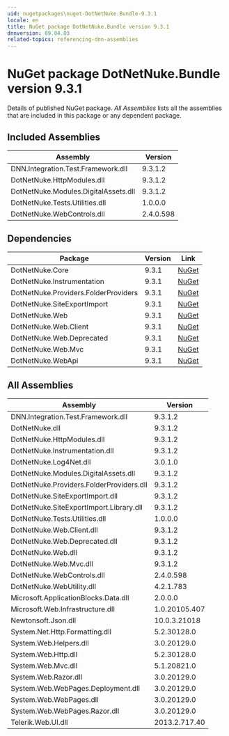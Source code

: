```yaml
---
uid: nugetpackages\nuget-DotNetNuke.Bundle-9.3.1
locale: en
title: NuGet package DotNetNuke.Bundle version 9.3.1
dnnversion: 09.04.03
related-topics: referencing-dnn-assemblies
---
```


# NuGet package DotNetNuke.Bundle version 9.3.1
Details of published NuGet package.
*All Assemblies* lists all the assemblies that are included in this package or any dependent package.

## Included Assemblies

|Assembly|Version|
|---|---|
|DNN.Integration.Test.Framework.dll|9.3.1.2|
|DotNetNuke.HttpModules.dll|9.3.1.2|
|DotNetNuke.Modules.DigitalAssets.dll|9.3.1.2|
|DotNetNuke.Tests.Utilities.dll|1.0.0.0|
|DotNetNuke.WebControls.dll|2.4.0.598|

## Dependencies

|Package|Version|Link|
|---|---|---|
|DotNetNuke.Core|9.3.1|[NuGet](https://www.nuget.org/packages/DotNetNuke.Core/9.3.1)|
|DotNetNuke.Instrumentation|9.3.1|[NuGet](https://www.nuget.org/packages/DotNetNuke.Instrumentation/9.3.1)|
|DotNetNuke.Providers.FolderProviders|9.3.1|[NuGet](https://www.nuget.org/packages/DotNetNuke.Providers.FolderProviders/9.3.1)|
|DotNetNuke.SiteExportImport|9.3.1|[NuGet](https://www.nuget.org/packages/DotNetNuke.SiteExportImport/9.3.1)|
|DotNetNuke.Web|9.3.1|[NuGet](https://www.nuget.org/packages/DotNetNuke.Web/9.3.1)|
|DotNetNuke.Web.Client|9.3.1|[NuGet](https://www.nuget.org/packages/DotNetNuke.Web.Client/9.3.1)|
|DotNetNuke.Web.Deprecated|9.3.1|[NuGet](https://www.nuget.org/packages/DotNetNuke.Web.Deprecated/9.3.1)|
|DotNetNuke.Web.Mvc|9.3.1|[NuGet](https://www.nuget.org/packages/DotNetNuke.Web.Mvc/9.3.1)|
|DotNetNuke.WebApi|9.3.1|[NuGet](https://www.nuget.org/packages/DotNetNuke.WebApi/9.3.1)|

## All Assemblies

|Assembly|Version|
|---|---|
|DNN.Integration.Test.Framework.dll|9.3.1.2|
|DotNetNuke.dll|9.3.1.2|
|DotNetNuke.HttpModules.dll|9.3.1.2|
|DotNetNuke.Instrumentation.dll|9.3.1.2|
|DotNetNuke.Log4Net.dll|3.0.1.0|
|DotNetNuke.Modules.DigitalAssets.dll|9.3.1.2|
|DotNetNuke.Providers.FolderProviders.dll|9.3.1.2|
|DotNetNuke.SiteExportImport.dll|9.3.1.2|
|DotNetNuke.SiteExportImport.Library.dll|9.3.1.2|
|DotNetNuke.Tests.Utilities.dll|1.0.0.0|
|DotNetNuke.Web.Client.dll|9.3.1.2|
|DotNetNuke.Web.Deprecated.dll|9.3.1.2|
|DotNetNuke.Web.dll|9.3.1.2|
|DotNetNuke.Web.Mvc.dll|9.3.1.2|
|DotNetNuke.WebControls.dll|2.4.0.598|
|DotNetNuke.WebUtility.dll|4.2.1.783|
|Microsoft.ApplicationBlocks.Data.dll|2.0.0.0|
|Microsoft.Web.Infrastructure.dll|1.0.20105.407|
|Newtonsoft.Json.dll|10.0.3.21018|
|System.Net.Http.Formatting.dll|5.2.30128.0|
|System.Web.Helpers.dll|3.0.20129.0|
|System.Web.Http.dll|5.2.30128.0|
|System.Web.Mvc.dll|5.1.20821.0|
|System.Web.Razor.dll|3.0.20129.0|
|System.Web.WebPages.Deployment.dll|3.0.20129.0|
|System.Web.WebPages.dll|3.0.20129.0|
|System.Web.WebPages.Razor.dll|3.0.20129.0|
|Telerik.Web.UI.dll|2013.2.717.40|

